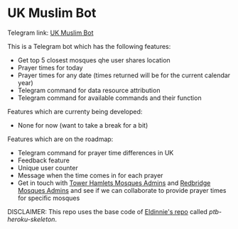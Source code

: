# UK Muslim Bot

Telegram link: [UK Muslim Bot](t.me/UKMuslimBot)

This is a Telegram bot which has the following features:
* Get top 5 closest mosques qhe  user shares location
* Prayer times for today
* Prayer times for any date (times returned will be for the current calendar year)
* Telegram command for data resource attribution
* Telegram command for available commands and their function

Features which are currenty being developed:
* None for now (want to take a break for a bit)

Features which are on the roadmap:
- Telegram command for prayer time differences in UK
- Feedback feature
- Unique user counter
- Message when the time comes in for each prayer
- Get in touch with [Tower Hamlets Mosques Admins](http://www.towerhamletsmosques.co.uk/) and [Redbridge Mosques Admins](www.redbridgemosques.com) and see if we can collaborate to provide prayer times for specific mosques

DISCLAIMER: This repo uses the base code of [Eldinnie's repo](https://github.com/Eldinnie) called *ptb-heroku-skeleton*.

